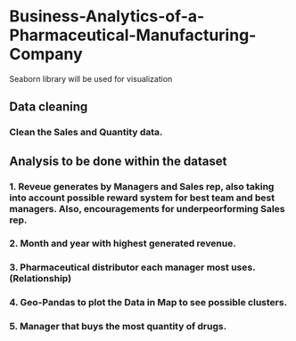 # Business-Analytics-of-a-Pharmaceutical-Manufacturing-Company
Seaborn library will be used for visualization

## Data cleaning
   ### Clean the Sales and Quantity data.

## Analysis to be done within the dataset
   ### 1. Reveue generates by Managers and Sales rep, also taking into account possible reward system for best team and best managers. Also, encouragements for underpeorforming Sales rep.
   ### 2. Month and year with highest generated revenue.
   ### 3. Pharmaceutical distributor each manager most uses. (Relationship)
   ### 4. Geo-Pandas to plot the Data in Map to see possible clusters.
   ### 5. Manager that buys the most quantity of drugs.
   
